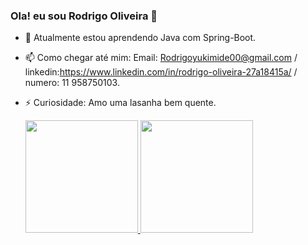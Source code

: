 ### Ola! eu sou Rodrigo Oliveira 👋

- 🌱 Atualmente estou aprendendo Java com Spring-Boot.
- 📫 Como chegar até mim: Email: Rodrigoyukimide00@gmail.com / linkedin:https://www.linkedin.com/in/rodrigo-oliveira-27a18415a/ / numero: 11 958750103.
- ⚡ Curiosidade: Amo uma lasanha bem quente.

  <div>
  <a href="https://github.com/Rodrigo-Santoos">
  <img height="180em" src="https://github-readme-stats.vercel.app/api?username=Rodrigo-Santoos&show_icons=true&theme=midnight-purple&include_all_commits=true&count_private=true"/>
  <img height="180em" src="https://github-readme-stats.vercel.app/api/top-langs/?username=Rodrigo-Santoos&layout=compact&langs_count=7&theme=midnight-purple"/>
  </div>
  
<div style="display: inline_block"><br>
 <!-- <img align="center" alt="Java" height="30" width="40" src="https://cdn.jsdelivr.net/gh/devicons/devicon@v2.12.0/devicon.min.css">
 <img align="center" alt="Rafa-Ts" height="30" width="40" src="https://raw.githubusercontent.com/devicons/devicon/master/icons/typescript/typescript-plain.svg">
  <img align="center" alt="Rafa-React" height="30" width="40" src="https://raw.githubusercontent.com/devicons/devicon/master/icons/react/react-original.svg">
  <img align="center" alt="Rafa-HTML" height="30" width="40" src="https://raw.githubusercontent.com/devicons/devicon/master/icons/html5/html5-original.svg">
  <img align="center" alt="Rafa-CSS" height="30" width="40" src="https://raw.githubusercontent.com/devicons/devicon/master/icons/css3/css3-original.svg">
  <img align="center" alt="Rafa-Python" height="30" width="40" src="https://raw.githubusercontent.com/devicons/devicon/master/icons/python/python-original.svg">
  <img align="center" alt="Rafa-Csharp" height="30" width="40" src="https://raw.githubusercontent.com/devicons/devicon/master/icons/csharp/csharp-original.svg"> -->

</div>
